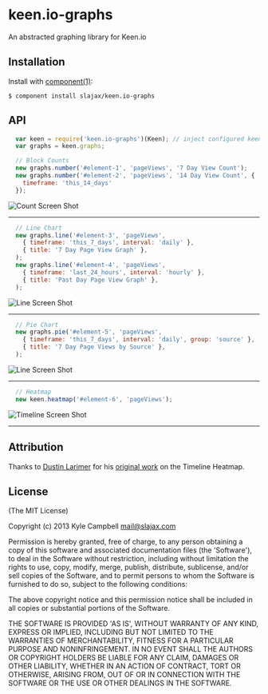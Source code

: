 
# keen.io-graphs

  An abstracted graphing library for Keen.io

## Installation

  Install with [component(1)](http://component.io):

    $ component install slajax/keen.io-graphs

## API

```javascript
  var keen = require('keen.io-graphs')(Keen); // inject configured keen.io obj
  var graphs = keen.graphs;
```

```javascript
  // Block Counts
  new graphs.number('#element-1', 'pageViews', '7 Day View Count');
  new graphs.number('#element-2', 'pageViews', '14 Day View Count', {
    timeframe: 'this_14_days'
  });
```
![Count Screen Shot](https://raw.github.com/slajax/keen.io-graphs/master/examples/imgs/count.png)

---

```javascript
  // Line Chart
  new graphs.line('#element-3', 'pageViews',
    { timeframe: 'this_7_days', interval: 'daily' },
    { title: '7 Day Page View Graph' },
  );
  new graphs.line('#element-4', 'pageViews',
    { timeframe: 'last_24_hours', interval: 'hourly' },
    { title: 'Past Day Page View Graph' },
  );
```
![Line Screen Shot](https://raw.github.com/slajax/keen.io-graphs/master/examples/imgs/line.png)

---


```javascript
  // Pie Chart
  new graphs.pie('#element-5', 'pageViews',
    { timeframe: 'this_7_days', interval: 'daily', group: 'source' },
    { title: '7 Day Page Views by Source' },
  );
```
![Line Screen Shot](https://raw.github.com/slajax/keen.io-graphs/master/examples/imgs/pie.png)

---

```javascript
  // Heatmap
  new keen.heatmap('#element-6', 'pageViews');
```
![Timeline Screen Shot](https://raw.github.com/slajax/keen.io-graphs/master/examples/imgs/timeline.png)

---

## Attribution

  Thanks to [Dustin Larimer](http://dustinlarimer.com) for his [original work](https://gist.github.com/dustinlarimer/7853815) on the Timeline Heatmap.

## License

(The MIT License)

Copyright (c) 2013 Kyle Campbell mail@slajax.com

Permission is hereby granted, free of charge, to any person obtaining a copy of this software and associated documentation files (the 'Software'), to deal in the Software without restriction, including without limitation the rights to use, copy, modify, merge, publish, distribute, sublicense, and/or sell copies of the Software, and to permit persons to whom the Software is furnished to do so, subject to the following conditions:

The above copyright notice and this permission notice shall be included in all copies or substantial portions of the Software.

THE SOFTWARE IS PROVIDED 'AS IS', WITHOUT WARRANTY OF ANY KIND, EXPRESS OR IMPLIED, INCLUDING BUT NOT LIMITED TO THE WARRANTIES OF MERCHANTABILITY, FITNESS FOR A PARTICULAR PURPOSE AND NONINFRINGEMENT. IN NO EVENT SHALL THE AUTHORS OR COPYRIGHT HOLDERS BE LIABLE FOR ANY CLAIM, DAMAGES OR OTHER LIABILITY, WHETHER IN AN ACTION OF CONTRACT, TORT OR OTHERWISE, ARISING FROM, OUT OF OR IN CONNECTION WITH THE SOFTWARE OR THE USE OR OTHER DEALINGS IN THE SOFTWARE.
